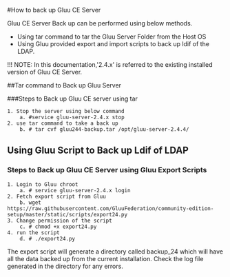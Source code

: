#How to back up Gluu CE Server

Gluu CE Server Back up can be performed using below methods.

* Using tar command to tar the Gluu Server Folder from the Host OS
* Using Gluu provided export and import scripts to back up ldif of the LDAP.

!!! NOTE: In this documentation,'2.4.x' is referred to the existing installed version of Gluu CE Server. 

##Tar command to Back up Gluu Server

###Steps to Back up Gluu CE server using tar

	1. Stop the server using below command
		a. #service gluu-server-2.4.x stop
	2. use tar command to take a back up
		b. # tar cvf gluu244-backup.tar /opt/gluu-server-2.4.4/
	
## Using Gluu Script to Back up Ldif of LDAP

### Steps to Back up Gluu CE Server using Gluu Export Scripts
	1. Login to Gluu chroot
		a. # service gluu-server-2.4.x login
	2. Fetch export script from Gluu 
		b. wget https://raw.githubusercontent.com/GluuFederation/community-edition-setup/master/static/scripts/export24.py
	3. Change permission of the script
		c. # chmod +x export24.py
	4. run the script
		d. # ./export24.py
The export script will generate a directory called  backup_24  which will have all the data backed up from the current installation. Check the log file generated in the directory for any errors.
